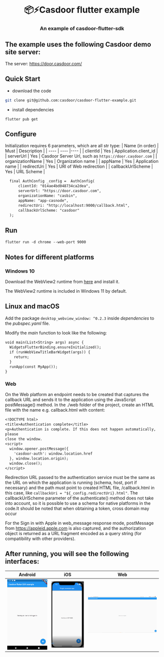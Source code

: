 <h1 align="center" style="border-bottom: none;">📦⚡️Casdoor flutter example</h1>
<h3 align="center">An example of casdoor-flutter-sdk</h3>

## 	The example uses the following Casdoor demo site server:

The server: https://door.casdoor.com/

## Quick Start

- download the code

```bash
git clone git@github.com:casdoor/casdoor-flutter-example.git
```

- install dependencies

```shell
flutter pub get
```
## Configure
Initialization requires 6 parameters, which are all str type:
|  Name (in order)   | Must  | Description |
|  ----  | ----  |----  |
| clientId  | Yes | Application.client_id |
| serverUrl  | Yes | Casdoor Server Url, such as `https://door.casdoor.com` |
| organizationName  | Yes | Organization name |
| appName  | Yes | Application name |
| redirectUri  | Yes | URI of Web redirection |
| callbackUrlScheme  | Yes | URL Scheme |

```
  final AuthConfig _config =  AuthConfig(
      clientId: "014ae4bd048734ca2dea",
      serverUrl: "https://door.casdoor.com",
      organizationName: "casbin",
      appName: "app-casnode",
      redirectUri: "http://localhost:9000/callback.html",
      callbackUrlScheme: "casdoor"
  );
```

## Run

```
flutter run -d chrome --web-port 9000
```

## Notes for different platforms

### Windows 10

Download the WebView2 runtime from [here](https://developer.microsoft.com/en-us/microsoft-edge/webview2/#download-section) and install it.

The WebView2 runtime is included in Windows 11 by default.

## Linux and macOS

Add the package `desktop_webview_window: ^0.2.3` inside *dependencies* to the *pubspec.yaml* file.

Modify the *main* function to look like the following:

```
void main(List<String> args) async {
  WidgetsFlutterBinding.ensureInitialized();
  if (runWebViewTitleBarWidget(args)) {
    return;
  }
  runApp(const MyApp());
}
```

### Web
On the Web platform an endpoint needs to be created that captures the callback URL and sends it to the application using the JavaScript postMessage() method. In the ./web folder of the project, create an HTML file with the name e.g. callback.html with content:

```
<!DOCTYPE html>
<title>Authentication complete</title>
<p>Authentication is complete. If this does not happen automatically, please
close the window.
<script>
  window.opener.postMessage({
    'casdoor-auth': window.location.href
  }, window.location.origin);
  window.close();
</script>

```
Redirection URL passed to the authentication service must be the same as the URL on which the application is running (schema, host, port if necessary) and the path must point to created HTML file, /callback.html in this case, like  `callbackUri = "${_config.redirectUri}.html"`. The callbackUrlScheme parameter of the authenticate() method does not take into account, so it is possible to use a schema for native platforms in the code.It should be noted that when obtaining a token, cross domain may occur

For the Sign in with Apple in web_message response mode, postMessage from https://appleid.apple.com is also captured, and the authorization object is returned as a URL fragment encoded as a query string (for compatibility with other providers).

## After running, you will see the following  interfaces:
|  **Android**   | **iOS**  | **Web** |
|  ----  | ----  |----  |
| ![Android](screen-andriod.gif) |![iOS](screen-ios.gif)  |![Web](screen-web.gif) |
